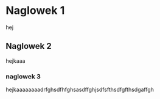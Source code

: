 # Naglowek 1
hej

## Naglowek 2
hejkaaa

### naglowek 3 
hejkaaaaaaaadrfghsdfhfghsasdffghjsdfsfthsdfgfthsdgaffgh